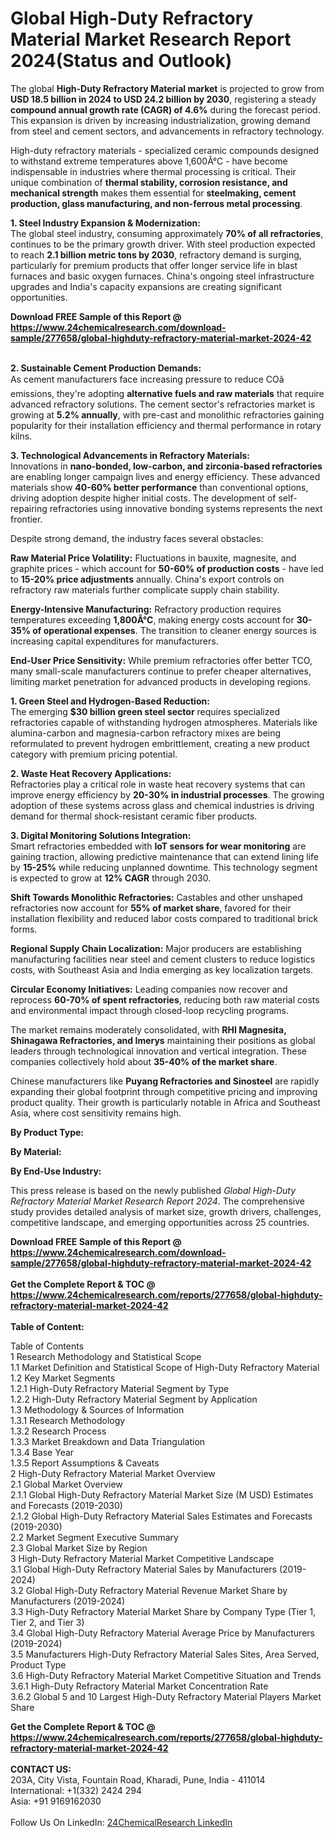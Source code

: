 <h1>Global High-Duty Refractory Material Market Research Report 2024(Status and Outlook)</h1><p>The global <strong>High-Duty Refractory Material market</strong> is projected to grow from <strong>USD 18.5 billion in 2024 to USD 24.2 billion by 2030</strong>, registering a steady <strong>compound annual growth rate (CAGR) of 4.6%</strong> during the forecast period. This expansion is driven by increasing industrialization, growing demand from steel and cement sectors, and advancements in refractory technology.</p><p>High-duty refractory materials - specialized ceramic compounds designed to withstand extreme temperatures above 1,600Â°C - have become indispensable in industries where thermal processing is critical. Their unique combination of <strong>thermal stability, corrosion resistance, and mechanical strength</strong> makes them essential for <strong>steelmaking, cement production, glass manufacturing, and non-ferrous metal processing</strong>.</p><p><strong>1. Steel Industry Expansion &amp; Modernization:</strong><br>
The global steel industry, consuming approximately <strong>70% of all refractories</strong>, continues to be the primary growth driver. With steel production expected to reach <strong>2.1 billion metric tons by 2030</strong>, refractory demand is surging, particularly for premium products that offer longer service life in blast furnaces and basic oxygen furnaces. China's ongoing steel infrastructure upgrades and India's capacity expansions are creating significant opportunities.</p><div><b>Download FREE Sample of this Report @ 
            <a href="https://www.24chemicalresearch.com/download-sample/277658/global-highduty-refractory-material-market-2024-42">
            https://www.24chemicalresearch.com/download-sample/277658/global-highduty-refractory-material-market-2024-42</a></b></div><br><p><strong>2. Sustainable Cement Production Demands:</strong><br>
As cement manufacturers face increasing pressure to reduce COâ emissions, they're adopting <strong>alternative fuels and raw materials</strong> that require advanced refractory solutions. The cement sector's refractories market is growing at <strong>5.2% annually</strong>, with pre-cast and monolithic refractories gaining popularity for their installation efficiency and thermal performance in rotary kilns.</p><p><strong>3. Technological Advancements in Refractory Materials:</strong><br>
Innovations in <strong>nano-bonded, low-carbon, and zirconia-based refractories</strong> are enabling longer campaign lives and energy efficiency. These advanced materials show <strong>40-60% better performance</strong> than conventional options, driving adoption despite higher initial costs. The development of self-repairing refractories using innovative bonding systems represents the next frontier.</p><p>Despite strong demand, the industry faces several obstacles:</p><p><strong>Raw Material Price Volatility:</strong> Fluctuations in bauxite, magnesite, and graphite prices - which account for <strong>50-60% of production costs</strong> - have led to <strong>15-20% price adjustments</strong> annually. China's export controls on refractory raw materials further complicate supply chain stability.</p><p><strong>Energy-Intensive Manufacturing:</strong> Refractory production requires temperatures exceeding <strong>1,800Â°C</strong>, making energy costs account for <strong>30-35% of operational expenses</strong>. The transition to cleaner energy sources is increasing capital expenditures for manufacturers.</p><p><strong>End-User Price Sensitivity:</strong> While premium refractories offer better TCO, many small-scale manufacturers continue to prefer cheaper alternatives, limiting market penetration for advanced products in developing regions.</p><p><strong>1. Green Steel and Hydrogen-Based Reduction:</strong><br>
The emerging <strong>$30 billion green steel sector</strong> requires specialized refractories capable of withstanding hydrogen atmospheres. Materials like alumina-carbon and magnesia-carbon refractory mixes are being reformulated to prevent hydrogen embrittlement, creating a new product category with premium pricing potential.</p><p><strong>2. Waste Heat Recovery Applications:</strong><br>
Refractories play a critical role in waste heat recovery systems that can improve energy efficiency by <strong>20-30% in industrial processes</strong>. The growing adoption of these systems across glass and chemical industries is driving demand for thermal shock-resistant ceramic fiber products.</p><p><strong>3. Digital Monitoring Solutions Integration:</strong><br>
Smart refractories embedded with <strong>IoT sensors for wear monitoring</strong> are gaining traction, allowing predictive maintenance that can extend lining life by <strong>15-25%</strong> while reducing unplanned downtime. This technology segment is expected to grow at <strong>12% CAGR</strong> through 2030.</p><p><strong>Shift Towards Monolithic Refractories:</strong> Castables and other unshaped refractories now account for <strong>55% of market share</strong>, favored for their installation flexibility and reduced labor costs compared to traditional brick forms.</p><p><strong>Regional Supply Chain Localization:</strong> Major producers are establishing manufacturing facilities near steel and cement clusters to reduce logistics costs, with Southeast Asia and India emerging as key localization targets.</p><p><strong>Circular Economy Initiatives:</strong> Leading companies now recover and reprocess <strong>60-70% of spent refractories</strong>, reducing both raw material costs and environmental impact through closed-loop recycling programs.</p><p>The market remains moderately consolidated, with <strong>RHI Magnesita, Shinagawa Refractories, and Imerys</strong> maintaining their positions as global leaders through technological innovation and vertical integration. These companies collectively hold about <strong>35-40% of the market share</strong>.</p><p>Chinese manufacturers like <strong>Puyang Refractories and Sinosteel</strong> are rapidly expanding their global footprint through competitive pricing and improving product quality. Their growth is particularly notable in Africa and Southeast Asia, where cost sensitivity remains high.</p><p><strong>By Product Type:</strong></p><p><strong>By Material:</strong></p><p><strong>By End-Use Industry:</strong></p><p>This press release is based on the newly published <em>Global High-Duty Refractory Material Market Research Report 2024</em>. The comprehensive study provides detailed analysis of market size, growth drivers, challenges, competitive landscape, and emerging opportunities across 25 countries.</p><div><b>Download FREE Sample of this Report @ 
            <a href="https://www.24chemicalresearch.com/download-sample/277658/global-highduty-refractory-material-market-2024-42">
            https://www.24chemicalresearch.com/download-sample/277658/global-highduty-refractory-material-market-2024-42</a></b></div><br><div><b>Get the Complete Report & TOC @ 
            <a href="https://www.24chemicalresearch.com/reports/277658/global-highduty-refractory-material-market-2024-42">
            https://www.24chemicalresearch.com/reports/277658/global-highduty-refractory-material-market-2024-42</a></b></div><br>
            <b>Table of Content:</b><p>Table of Contents<br />
1 Research Methodology and Statistical Scope<br />
1.1 Market Definition and Statistical Scope of High-Duty Refractory Material<br />
1.2 Key Market Segments<br />
1.2.1 High-Duty Refractory Material Segment by Type<br />
1.2.2 High-Duty Refractory Material Segment by Application<br />
1.3 Methodology & Sources of Information<br />
1.3.1 Research Methodology<br />
1.3.2 Research Process<br />
1.3.3 Market Breakdown and Data Triangulation<br />
1.3.4 Base Year<br />
1.3.5 Report Assumptions & Caveats<br />
2 High-Duty Refractory Material Market Overview<br />
2.1 Global Market Overview<br />
2.1.1 Global High-Duty Refractory Material Market Size (M USD) Estimates and Forecasts (2019-2030)<br />
2.1.2 Global High-Duty Refractory Material Sales Estimates and Forecasts (2019-2030)<br />
2.2 Market Segment Executive Summary<br />
2.3 Global Market Size by Region<br />
3 High-Duty Refractory Material Market Competitive Landscape<br />
3.1 Global High-Duty Refractory Material Sales by Manufacturers (2019-2024)<br />
3.2 Global High-Duty Refractory Material Revenue Market Share by Manufacturers (2019-2024)<br />
3.3 High-Duty Refractory Material Market Share by Company Type (Tier 1, Tier 2, and Tier 3)<br />
3.4 Global High-Duty Refractory Material Average Price by Manufacturers (2019-2024)<br />
3.5 Manufacturers High-Duty Refractory Material Sales Sites, Area Served, Product Type<br />
3.6 High-Duty Refractory Material Market Competitive Situation and Trends<br />
3.6.1 High-Duty Refractory Material Market Concentration Rate<br />
3.6.2 Global 5 and 10 Largest High-Duty Refractory Material Players Market Share </p><div><b>Get the Complete Report & TOC @ 
            <a href="https://www.24chemicalresearch.com/reports/277658/global-highduty-refractory-material-market-2024-42">
            https://www.24chemicalresearch.com/reports/277658/global-highduty-refractory-material-market-2024-42</a></b></div><br><b>CONTACT US:</b><br>
            203A, City Vista, Fountain Road, Kharadi, Pune, India - 411014<br>
            International: +1(332) 2424 294<br>
            Asia: +91 9169162030 <br><br>
            Follow Us On LinkedIn: <a href="https://www.linkedin.com/company/24chemicalresearch/">24ChemicalResearch LinkedIn</a>